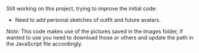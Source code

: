 Still working on this project, trying to improve the initial code:
- Need to add personal sketches of outfit and future avatars.

*Note:* This code makes use of the pictures saved in the images folder, if wanted to use you need to download those or others and update the path in the JavaScript file accordingly.
